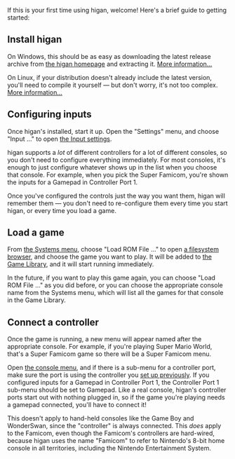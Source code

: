 If this is your first time using higan,
welcome!
Here's a brief guide to getting started:

Install higan
-------------

On Windows,
this should be as easy as downloading
the latest release archive from
[the higan homepage](https://byuu.org/emulation/higan/)
and extracting it.
[More information...](install/windows.md)

On Linux,
if your distribution doesn't already include the latest version,
you'll need to compile it yourself — but don't worry,
it's not too complex.
[More information...](install/linux.md)

Configuring inputs
------------------

Once higan's installed,
start it up.
Open the "Settings" menu,
and choose "Input ..."
to open [the Input settings](interface/higan-settings.md#input).

higan supports a *lot* of different controllers
for a lot of different consoles,
so you don't need to configure everything immediately.
For most consoles,
it's enough to just configure
whatever shows up in the list
when you choose that console.
For example,
when you pick the Super Famicom,
you're shown the inputs
for a Gamepad
in Controller Port 1.

Once you've configured the controls
just the way you want them,
higan will remember them
— you don't need to re-configure them
every time you start higan,
or every time you load a game.

Load a game
-----------

From
[the Systems menu](interface/higan.md#the-systems-menu),
choose "Load ROM File ..."
to open [a filesystem browser](interface/common.md#the-filesystem-browser),
and choose the game you want to play.
It will be added to
[the Game Library](concepts/game-library.md),
and it will start running immediately.

In the future,
if you want to play this game again,
you can choose "Load ROM File ..." as you did before,
or you can choose the appropriate console name
from the Systems menu,
which will list all the games for that console
in the Game Library.

Connect a controller
--------------------

Once the game is running,
a new menu will appear
named after the appropriate console.
For example,
if you're playing Super Mario World,
that's a Super Famicom game
so there will be a Super Famicom menu.

Open [the console menu](interface/higan.md#the-console-menu),
and if there is a sub-menu for a controller port,
make sure the port is using
the controller you [set up previously](#configuring-inputs).
If you configured inputs for a Gamepad in Controller Port 1,
the Controller Port 1 sub-menu
should be set to Gamepad.
Like a real console,
higan's controller ports
start out with nothing plugged in,
so if the game you're playing needs a gamepad connected,
you'll have to connect it!

This doesn't apply to hand-held consoles
like the Game Boy and WonderSwan,
since the "controller" is always connected.
This *does* apply to the Famicom,
even though the Famicom's controllers are hard-wired,
because higan uses the name "Famicom"
to refer to Nintendo's 8-bit home console
in all territories,
including the Nintendo Entertainment System.
